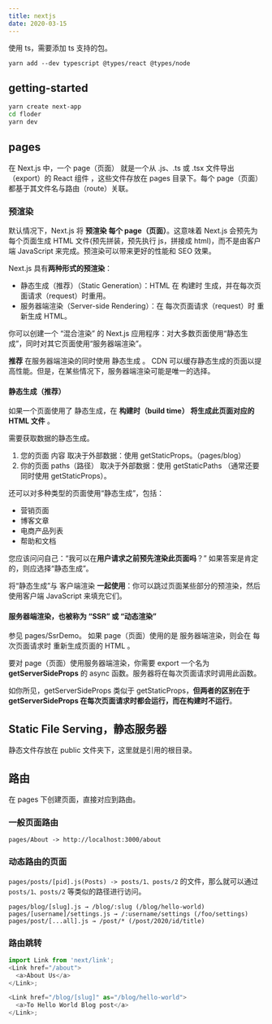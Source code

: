 ```yaml
---
title: nextjs
date: 2020-03-15
---
```


使用 ts，需要添加 ts 支持的包。

`yarn add --dev typescript @types/react @types/node`

## getting-started

```bash
yarn create next-app
cd floder
yarn dev
```

## pages

在 Next.js 中，一个 page（页面） 就是一个从 .js、.ts 或 .tsx 文件导出（export）的 React 组件 ，这些文件存放在 pages 目录下。每个 page（页面）都基于其文件名与路由（route）关联。

### 预渲染

默认情况下，Next.js 将 **预渲染 每个 page（页面）**。这意味着 Next.js 会预先为每个页面生成 HTML 文件(预先拼装，预先执行 js，拼接成 html)，而不是由客户端 JavaScript 来完成。预渲染可以带来更好的性能和 SEO 效果。

Next.js 具有**两种形式的预渲染**：

- 静态生成（推荐）（Static Generation）：HTML 在 构建时 生成，并在每次页面请求（request）时重用。
- 服务器端渲染（Server-side Rendering）：在 每次页面请求（request）时 重新生成 HTML。

你可以创建一个 “混合渲染” 的 Next.js 应用程序：对大多数页面使用“静态生成”，同时对其它页面使用“服务器端渲染”。

**推荐** 在服务器端渲染的同时使用 静态生成 。 CDN 可以缓存静态生成的页面以提高性能。但是，在某些情况下，服务器端渲染可能是唯一的选择。

#### 静态生成（推荐）

如果一个页面使用了 静态生成，在 **构建时（build time） 将生成此页面对应的 HTML 文件** 。

需要获取数据的静态生成。

1. 您的页面 内容 取决于外部数据：使用 getStaticProps。（pages/blog）
2. 你的页面 paths（路径） 取决于外部数据：使用 getStaticPaths （通常还要同时使用 getStaticProps）。

还可以对多种类型的页面使用“静态生成”，包括：

- 营销页面
- 博客文章
- 电商产品列表
- 帮助和文档

您应该问问自己：“我可以在**用户请求之前预先渲染此页面吗**？” 如果答案是肯定的，则应选择“静态生成”。

将“静态生成”与 客户端渲染 **一起使用**：你可以跳过页面某些部分的预渲染，然后使用客户端 JavaScript 来填充它们。

#### 服务器端渲染，也被称为 “SSR” 或 “动态渲染”

参见 pages/SsrDemo。
如果 page（页面）使用的是 服务器端渲染，则会在 每次页面请求时 重新生成页面的 HTML 。

要对 page（页面）使用服务器端渲染，你需要 export 一个名为 **getServerSideProps** 的 async 函数。服务器将在每次页面请求时调用此函数。

如你所见，getServerSideProps 类似于 getStaticProps，**但两者的区别在于 getServerSideProps 在每次页面请求时都会运行，而在构建时不运行**。

## Static File Serving，静态服务器

静态文件存放在 public 文件夹下，这里就是引用的根目录。

## 路由

在 pages 下创建页面，直接对应到路由。

### 一般页面路由

`pages/About -> http://localhost:3000/about`

### 动态路由的页面

`pages/posts/[pid].js(Posts) -> posts/1、posts/2` 的文件，那么就可以通过 `posts/1、posts/2` 等类似的路径进行访问。

`pages/blog/[slug].js → /blog/:slug (/blog/hello-world)`
`pages/[username]/settings.js → /:username/settings (/foo/settings)`
`pages/post/[...all].js → /post/* (/post/2020/id/title)`

### 路由跳转

```js
import Link from 'next/link';
<Link href="/about">
  <a>About Us</a>
</Link>;

<Link href="/blog/[slug]" as="/blog/hello-world">
  <a>To Hello World Blog post</a>
</Link>;
```
